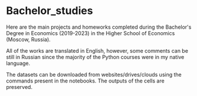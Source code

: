 # Bachelor_studies

Here are the main projects and homeworks completed during the Bachelor's Degree in Economics (2019-2023) in the Higher School of Economics (Moscow, Russia).

All of the works are translated in English, however, some comments can be still in Russian since the majority of the Python courses were in my native language.

The datasets can be downloaded from websites/drives/clouds using the commands present in the notebooks. The outputs of the cells are preserved.
